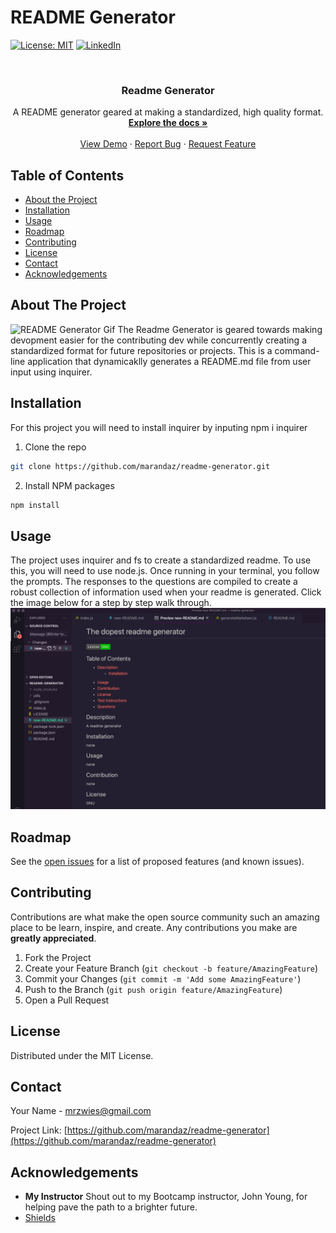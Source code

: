 # README Generator

[![License: MIT](https://img.shields.io/badge/License-MIT-yellow.svg)](https://opensource.org/licenses/MIT)
[![LinkedIn](https://img.shields.io/badge/-LinkedIn-black.svg?style=flat-square&logo=linkedin&colorB=555)](https://www.linkedin.com/in/maranda-zwieschowski/)

<br />
<p align="center">
  <h3 align="center">Readme Generator</h3>

  <p align="center">
    A README generator geared at making a standardized, high quality format.
    <br />
    <a href="https://github.com/marandaz/readme-generator"><strong>Explore the docs »</strong></a>
    <br />
    <br />
    <a href="https://github.com/marandaz/readme-generator">View Demo</a>
    ·
    <a href="https://github.com/marandaz/readme-generator/issues">Report Bug</a>
    ·
    <a href="https://github.com/marandaz/readme-generator/issues">Request Feature</a>
  </p>
</p>



## Table of Contents

* [About the Project](#about-the-project) 
* [Installation](#installation)
* [Usage](#usage)
* [Roadmap](#roadmap)
* [Contributing](#contributing)
* [License](#license)
* [Contact](#contact)
* [Acknowledgements](#acknowledgements)


## About The Project
![README Generator Gif](/images-and-gifs/readmeGif.gif)
The Readme Generator is geared towards making devopment easier for the contributing dev while concurrently creating a standardized format for future repositories or projects. This is a command-line application that dynamicaklly generates a README.md file from user input using inquirer. 


## Installation

For this project you will need to install inquirer by inputing npm i inquirer

1. Clone the repo
```sh
git clone https://github.com/marandaz/readme-generator.git
```
2. Install NPM packages
```sh
npm install
```


## Usage

The project uses inquirer and fs to create a standardized readme.  To use this, you will need to use node.js. Once running in your terminal, you follow the prompts. The responses to the questions are compiled to create a robust collection of information used when your readme is generated. Click the image below for a step by step walk through.
<br>
[![Example README using this app](./assets/readme.png)](https://youtu.be/n6MXNhV-ZuM)



## Roadmap

See the [open issues](https://github.com/marandaz/readme-generator/issues) for a list of proposed features (and known issues).


## Contributing

Contributions are what make the open source community such an amazing place to be learn, inspire, and create. Any contributions you make are **greatly appreciated**.

1. Fork the Project
2. Create your Feature Branch (`git checkout -b feature/AmazingFeature`)
3. Commit your Changes (`git commit -m 'Add some AmazingFeature'`)
4. Push to the Branch (`git push origin feature/AmazingFeature`)
5. Open a Pull Request


## License

Distributed under the MIT License.

## Contact

Your Name - mrzwies@gmail.com

Project Link: [https://github.com/marandaz/readme-generator](https://github.com/marandaz/readme-generator)

## Acknowledgements

* **My Instructor** Shout out to my Bootcamp instructor, John Young, for helping pave the path to a brighter future.  
* [Shields](https://shields.io/)
